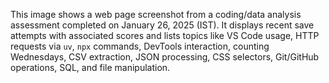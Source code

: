 This image shows a web page screenshot from a coding/data analysis assessment completed on January 26, 2025 (IST). It displays recent save attempts with associated scores and lists topics like VS Code usage, HTTP requests via `uv`, `npx` commands, DevTools interaction, counting Wednesdays, CSV extraction, JSON processing, CSS selectors, Git/GitHub operations, SQL, and file manipulation.